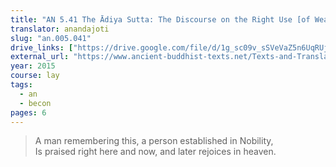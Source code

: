 ```yaml
---
title: "AN 5.41 The Ādiya Sutta: The Discourse on the Right Use [of Wealth]"
translator: anandajoti
slug: "an.005.041"
drive_links: ["https://drive.google.com/file/d/1g_sc09v_sSVeVaZ5n6UqRUjbwNHQfxUr/view?usp=drivesdk"]
external_url: "https://www.ancient-buddhist-texts.net/Texts-and-Translations/Short-Pieces/Adiyasuttam.htm"
year: 2015
course: lay
tags:
  - an
  - becon
pages: 6
---
```


> A man remembering this, a person established in Nobility,  
Is praised right here and now, and later rejoices in heaven.

